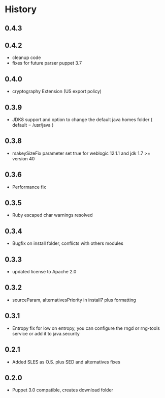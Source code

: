 # History

## 0.4.3

## 0.4.2
- cleanup code
- fixes for future parser puppet 3.7

## 0.4.0 
- cryptography Extension (US export policy)

## 0.3.9
- JDK8 support and option to change the default java homes folder ( default = /usr/java ) 

## 0.3.8
- rsakeySizeFix parameter set true for weblogic 12.1.1 and jdk 1.7 >= version 40

## 0.3.6
- Performance fix

## 0.3.5 
- Ruby escaped char warnings resolved

## 0.3.4
- Bugfix on install folder, conflicts with others modules

## 0.3.3
- updated license to Apache 2.0

## 0.3.2 
- sourceParam, alternativesPriority in install7 plus formatting

## 0.3.1
- Entropy fix for low on entropy, you can configure the rngd or rng-tools service or add it to java.security 

## 0.2.1 
- Added SLES as O.S. plus SED and alternatives fixes

## 0.2.0
- Puppet 3.0 compatible, creates download folder

